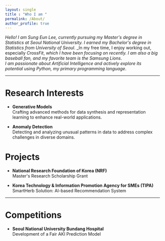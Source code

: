 ```yaml
---
layout: single
title : "Who I am "
permalink: /About/
author_profile: true
---
```

_Hello! I am Sung Eun Lee, currently pursuing my Master's degree in Statistics at Seoul National University. I earned my Bachelor's degree in Statistics from University of Seoul_. 
_In my free time, I enjoy working out, especially _CrossFit_, _which I have been focusing on recently. I am also a big baseball fan, and my favorite team is the Samsung Lions_.  
_I am passionate about Artificial Intelligence and actively explore its potential using Python, my primary programming language_.

---

# Research Interests

- **Generative Models**  
   Crafting advanced methods for data synthesis and representation learning to enhance real-world applications.  

- **Anomaly Detection**  
   Detecting and analyzing unusual patterns in data to address complex challenges in diverse domains.  

# Projects

- **National Research Foundation of Korea (NRF)**  
   Master's Research Scholarship Grant  

- **Korea Technology & Information Promotion Agency for SMEs (TIPA)**  
   SmartHerb Solution: AI-based Recommendation System  

---

# Competitions

- **Seoul National University Bundang Hospital**  
   Development of a Fair AKI Prediction Model  
